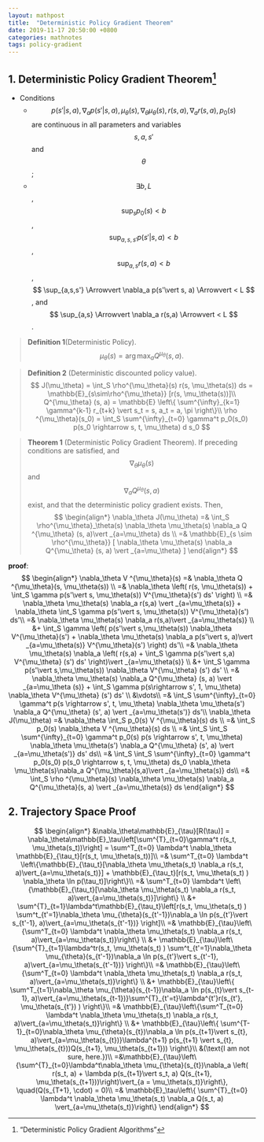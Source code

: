 ```yaml
---
layout: mathpost
title:  "Deterministic Policy Gradient Theorem"
date: 2019-11-17 20:50:00 +0800
categories: mathnotes
tags: policy-gradient
---
```


## 1. Deterministic Policy Gradient Theorem[^1]

- Conditions
  - $$ p(s' \vert  s, a), \nabla_a p(s' \vert  s, a), \mu_\theta (s), \nabla_\theta \mu_\theta(s), r(s, a), \nabla_a r(s,a), p_0(s)$$ are continuous in all parameters and variables $$ s, a, s'$$ and $$ \theta $$;
  - $$ \exists b, L $$, $$ \sup_s p_0(s) < b $$, $$ \sup_{a, s, s'} p(s' \vert  s,a) < b $$, $$ \sup_{a,s} r(s,a) < b $$, $$ \sup_{a,s,s'} \Arrowvert \nabla_a p(s'\vert s, a) \Arrowvert < L $$, and $$ \sup_{a,s} \Arrowvert \nabla_a r(s,a) \Arrowvert < L $$.

> **Definition 1**(Deterministic Policy).
> $$
> \mu_\theta(s) = \arg\max_a Q^{\mu_\theta}(s, a).
> $$

> **Definition 2** (Deterministic discounted policy value).
> $$
> J(\mu_\theta) = \int_S \rho^{\mu_\theta}(s) r(s, \mu_\theta(s)) ds
>         = \mathbb{E}_{s\sim\rho^{\mu_\theta}} [r(s, \mu_\theta(s))]\\
> Q^{\mu_\theta} (s, a)
>         = \mathbb{E} \left\{ \sum^{\infty}_{k=1} \gamma^{k-1} r_{t+k} \vert  s_t = s, a_t 		 = a, \pi \right\}\\
> \rho ^{\mu_\theta}(s_0) = \int_S \sum^{\infty}_{t=0} \gamma^t p_0(s_0) p(s_0 \rightarrow s, t, \mu_\theta) d s_0
> $$

> **Theorem 1** (Deterministic Policy Gradient Theorem). If preceding conditions are satisfied, and $$ \nabla_\theta \mu_\theta(s) $$ and $$ \nabla_a Q^{\mu_\theta}(s, a) $$ exist, and that the deterministic policy gradient exists. Then,
> $$
> \begin{align*}
>             \nabla_\theta J(\mu_\theta) 
>             =& \int_S \rho^{\mu_\theta}_\theta(s) \nabla_\theta \mu_\theta(s) \nabla_a Q ^{\mu_\theta} (s, a)\vert _{a=\mu_\theta} ds \\
>             =& \mathbb{E}_{s \sim \rho^{\mu_\theta}}
>             [ \nabla_\theta \mu_\theta(s) \nabla_a Q^{\mu_\theta} (s, a) \vert _{a=\mu_\theta} ]
> \end{align*}
> $$

**proof**:
$$
\begin{align*}
            \nabla_\theta V ^{\mu_\theta}(s)
            =& \nabla_\theta Q ^{\mu_\theta}(s, \mu_\theta(s)) \\
            =& \nabla_\theta \left( r(s, \mu_\theta(s)) + \int_S \gamma p(s'\vert s, \mu_\theta(s)) V^{\mu_\theta}(s') ds' \right) \\
            =& \nabla_\theta \mu_\theta(s) \nabla_a r(s,a) \vert _{a=\mu_\theta(s)}
                + \nabla_\theta \int_S \gamma p(s'\vert s, \mu_\theta(s)) V^{\mu_\theta}(s') ds'\\
            =& \nabla_\theta \mu_\theta(s) \nabla_a r(s,a)\vert _{a=\mu_\theta(s)} \\
             &+ \int_S \gamma \left(
                p(s'\vert s,\mu_\theta(s)) \nabla_\theta V^{\mu_\theta}(s')
                + \nabla_\theta \mu_\theta(s) \nabla_a p(s'\vert s, a)\vert _{a=\mu_\theta(s)} V^{\mu_\theta}(s')
             \right) ds'\\
            =& \nabla_\theta \mu_\theta(s) \nabla_a \left( r(s,a) + \int_S \gamma p(s'\vert s,a) V^{\mu_\theta} (s') ds' \right)\vert _{a=\mu_\theta(s)} \\
             &+ \int_S \gamma p(s'\vert s,\mu_\theta(s)) \nabla_\theta V^{\mu_\theta} (s') ds' \\
            =& \nabla_\theta \mu_\theta(s) \nabla_a Q^{\mu_\theta} (s, a) \vert _{a=\mu_\theta (s)}
            + \int_S \gamma p(s\rightarrow s', 1, \mu_\theta) \nabla_\theta V^{\mu_\theta} (s') ds' \\
             &\vdots\\
            =& \int_S \sum^{\infty}_{t=0} \gamma^t p(s \rightarrow s', t, \mu_\theta) \nabla_\theta \mu_\theta(s') \nabla_a Q^{\mu_\theta} (s', a) \vert _{a=\mu_\theta(s')} ds'\\
            \nabla_\theta J(\mu_\theta)
            =& \nabla_\theta \int_S p_0(s) V ^{\mu_\theta}(s) ds \\
            =& \int_S p_0(s) \nabla_\theta V ^{\mu_\theta}(s) ds \\
            =& \int_S \int_S \sum^{\infty}_{t=0} \gamma^t p_0(s) p(s \rightarrow s', t, \mu_\theta) \nabla_\theta \mu_\theta(s') \nabla_a Q^{\mu_\theta} (s', a) \vert _{a=\mu_\theta(s')} ds' ds\\
            =& \int_S \int_S \sum^{\infty}_{t=0} \gamma^t p_0(s_0) p(s_0 \rightarrow s, t, \mu_\theta) ds_0 \nabla_\theta \mu_\theta(s)\nabla_a Q^{\mu_\theta}(s,a)\vert _{a=\mu_\theta(s)} ds\\
            =& \int_S \rho ^{\mu_\theta}(s) \nabla_\theta \mu_\theta(s) \nabla_a Q^{\mu_\theta}(s, a) \vert _{a=\mu_\theta(s)} ds
        \end{align*}
$$

## 2. Trajectory Space Proof

$$
\begin{align*}
&\nabla_\theta\mathbb{E}_{\tau}[R(\tau)] = \nabla_\theta\mathbb{E}_\tau\left[\sum^{T}_{t=0}\gamma^t r(s_t, \mu_\theta(s_t))\right] = \sum^T_{t=0} \lambda^t \nabla_\theta \mathbb{E}_{\tau_t}[r(s_t, \mu_\theta(s_t))]\\
=& \sum^T_{t=0} \lambda^t \left\{\mathbb{E}_{\tau_t}[\nabla_\theta \mu_\theta(s_t) \nabla_a r(s_t, a)\vert_{a=\mu_\theta(s_t)}] + \mathbb{E}_{\tau_t}[r(s_t, \mu_\theta(s_t) ) \nabla_\theta \ln p(\tau_t)]\right\}\\
=& \sum^T_{t=0} \lambda^t \left\{\mathbb{E}_{\tau_t}[\nabla_\theta \mu_\theta(s_t) \nabla_a r(s_t, a)\vert_{a=\mu_\theta(s_t)}]\right\} \\
&+ \sum^{T}_{t=1}\lambda^t\mathbb{E}_{\tau_t}\left[r(s_t, \mu_\theta(s_t) ) \sum^t_{t'=1}\nabla_\theta \mu_{\theta}(s_{t'-1})\nabla_a \ln p(s_{t'}\vert s_{t'-1}, a)\vert_{a=\mu_\theta(s_{t'-1})} \right]\\
=& \mathbb{E}_{\tau}\left\{\sum^T_{t=0} \lambda^t \nabla_\theta \mu_\theta(s_t) \nabla_a r(s_t, a)\vert_{a=\mu_\theta(s_t)}\right\} \\
&+ \mathbb{E}_{\tau}\left\{\sum^{T}_{t=1}\lambda^tr(s_t, \mu_\theta(s_t) ) \sum^t_{t'=1}\nabla_\theta \mu_{\theta}(s_{t'-1})\nabla_a \ln p(s_{t'}\vert s_{t'-1}, a)\vert_{a=\mu_\theta(s_{t'-1})} \right\}\\
=& \mathbb{E}_{\tau}\left\{\sum^T_{t=0} \lambda^t \nabla_\theta \mu_\theta(s_t) \nabla_a r(s_t, a)\vert_{a=\mu_\theta(s_t)}\right\} \\
&+ \mathbb{E}_{\tau}\left\{ \sum^T_{t=1}\nabla_\theta \mu_{\theta}(s_{t-1})\nabla_a \ln p(s_{t}\vert s_{t-1}, a)\vert_{a=\mu_\theta(s_{t-1})}\sum^{T}_{t'=t}\lambda^{t'}r(s_{t'}, \mu_\theta(s_{t'}) ) \right\}\\
=& \mathbb{E}_{\tau}\left\{\sum^T_{t=0} \lambda^t \nabla_\theta \mu_\theta(s_t) \nabla_a r(s_t, a)\vert_{a=\mu_\theta(s_t)}\right\} \\
&+ \mathbb{E}_{\tau}\left\{ \sum^{T-1}_{t=0}\nabla_\theta \mu_{\theta}(s_{t})\nabla_a \ln p(s_{t+1}\vert s_{t}, a)\vert_{a=\mu_\theta(s_{t})}\lambda^{t+1} p(s_{t+1} \vert s_{t}, \mu_\theta(s_{t}))Q(s_{t+1}, \mu_\theta(s_{t+1})) \right\}\\
&(\text{I am not sure, here.})\\
=&\mathbb{E}_{\tau}\left\{\sum^{T}_{t=0}\lambda^t\nabla_\theta \mu_{\theta}(s_{t})\nabla_a \left( r(s_t, a) + \lambda p(s_{t+1}\vert s_t, a) Q(s_{t+1}, \mu_\theta(s_{t+1}))\right)\vert_{a = \mu_\theta(s_t)}\right\}, \quad(Q(s_{T+1}, \cdot) = 0)\\
=& \mathbb{E}_\tau\left\{ \sum^{T}_{t=0} \lambda^t \nabla_\theta \mu_\theta(s_t) \nabla_a Q(s_t, a) \vert_{a=\mu_\theta(s_t)}\right\}
\end{align*}
$$

[^1]: “Deterministic Policy Gradient Algorithms”